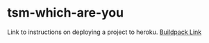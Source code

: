# tsm-which-are-you

Link to instructions on deploying a project to heroku.
[Buildpack Link](https://github.com/AdmitHub/meteor-buildpack-horse)
